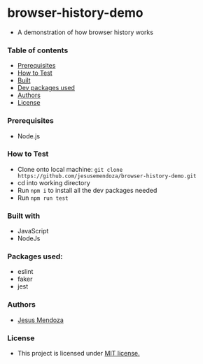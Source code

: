 # browser-history-demo
 
- A demonstration of how browser history works

### Table of contents 

- [Prerequisites](#prerequisites)
- [How to Test](#how-to-test)
- [Built](#built-with)
- [Dev packages used](#packages-used)
- [Authors](#authors)
- [License](#license)


### Prerequisites
- Node.js

### How to Test
 - Clone onto local machine: ```git clone https://github.com/jesusemendoza/browser-history-demo.git```
 - cd into working directory
 - Run ```npm i``` to install all the dev packages needed
 - Run ```npm run test```

 
### Built with 
- JavaScript
- NodeJs

### Packages used:
- eslint
- faker
- jest

### Authors
- [Jesus Mendoza](https://www.linkedin.com/in/jesusemendoza/)

### License
- This project is licensed under [MIT license.](https://raw.githubusercontent.com/Dot-money/dot-money/master/LICENSE)
